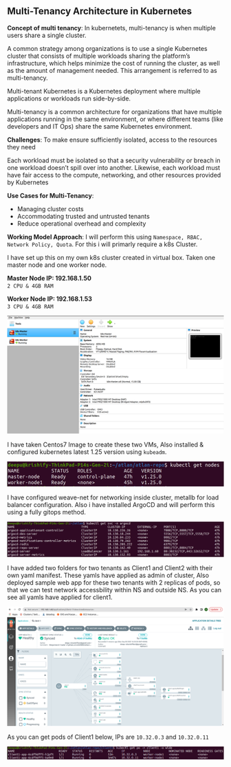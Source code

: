 ## Multi-Tenancy Architecture in Kubernetes ##

**Concept of multi tenancy**: In kubernetets, multi-tenancy is when multiple users share a single cluster.

A common strategy among organizations is to use a single Kubernetes cluster that consists of multiple workloads sharing the platform’s infrastructure, which helps minimize the cost of running the cluster, as well as the amount of management needed. This arrangement is referred to as multi-tenancy.

Multi-tenant Kubernetes is a Kubernetes deployment where multiple applications or workloads run side-by-side.

Multi-tenancy is a common architecture for organizations that have multiple applications running in the same environment, or where different teams (like developers and IT Ops) share the same Kubernetes environment.

**Challenges**: To make ensure sufficiently isolated, access to the resources they need

Each workload must be isolated so that a security vulnerability or breach in one workload doesn’t spill over into another. Likewise, each workload must have fair access to the compute, networking, and other resources provided by Kubernetes

**Use Cases for Multi-Tenancy**:
- Managing cluster costs
- Accommodating trusted and untrusted tenants
- Reduce operational overhead and complexity

**Working Model Approach**:
I will perform this using `Namespace, RBAC, Network Policy, Quota`. For this i will primarly require a k8s Cluster.

I have set up this on my own k8s cluster created in virtual box. Taken one master node and one worker node.

**Master Node IP: 192.168.1.50**            
`2 CPU & 4GB RAM`

**Worker Node IP: 192.168.1.53**            
`3 CPU & 4GB RAM`

![Virualbox](cluster-resources/images/vbox-home.png)

I have taken Centos7 Image to create these two VMs, Also installed & configured kubernetes latest 1.25 version using `kubeadm`.

![cluster-info](cluster-resources/images/cluster-info.png)

I have configured weave-net for networking inside cluster, metallb for load balancer configuration. Also i have installed ArgoCD and will perform this using a fully gitops method.

![argocd-svc](cluster-resources/images/argocd-svc.png)

I have added two folders for two tenants as Client1 and Client2 with their own yaml manifest. These yamls have applied as admin of cluster, Also deployed sample web app for these two tenants with 2 replicas of pods, so that we can test network accessbility within NS and outside NS. As you can see all yamls have applied for client1.

![client-1-argo](cluster-resources/images/client-1-argo.png)

As you can get pods of Client1 below, IPs are `10.32.0.3` and `10.32.0.11`

![client1-app-pod](cluster-resources/images/client1-app-pod.png)

